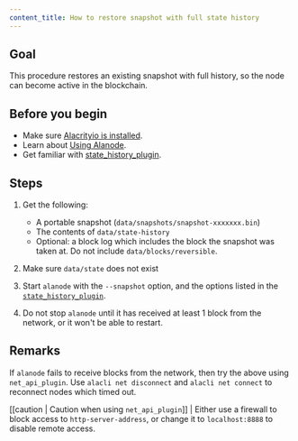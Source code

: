 ```yaml
---
content_title: How to restore snapshot with full state history
---
```


## Goal

This procedure restores an existing snapshot with full history, so the node can become active in the blockchain.

## Before you begin

- Make sure [Alacrityio is installed](../../../00_install/index.md).
- Learn about [Using Alanode](../../02_usage/index.md).
- Get familiar with [state_history_plugin](../../03_plugins/state_history_plugin/index.md).

## Steps

1. Get the following:

   - A portable snapshot (`data/snapshots/snapshot-xxxxxxx.bin`)
   - The contents of `data/state-history`
   - Optional: a block log which includes the block the snapshot was taken at. Do not include `data/blocks/reversible`.

2. Make sure `data/state` does not exist

3. Start `alanode` with the `--snapshot` option, and the options listed in the [`state_history_plugin`](index.md).

4. Do not stop `alanode` until it has received at least 1 block from the network, or it won't be able to restart.

## Remarks

If `alanode` fails to receive blocks from the network, then try the above using `net_api_plugin`. Use `alacli net disconnect` and `alacli net connect` to reconnect nodes which timed out.

[[caution | Caution when using `net_api_plugin`]]
| Either use a firewall to block access to `http-server-address`, or change it to `localhost:8888` to disable remote access.
